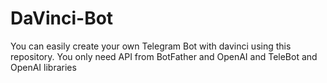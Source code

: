 # DaVinci-Bot
You can easily create your own Telegram Bot with davinci using this repository. You only need API from BotFather and OpenAI and TeleBot and OpenAI libraries
